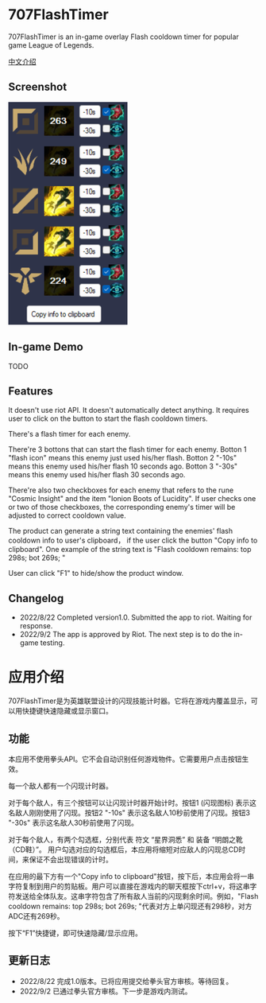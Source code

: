 # 707FlashTimer
707FlashTimer is an in-game overlay Flash cooldown timer for popular game League of Legends. 

[中文介绍](#应用介绍)

## Screenshot
![DEMO!](assets/demo1.png "DEMO")

## In-game Demo

TODO

## Features 

It doesn't use riot API. It doesn't automatically detect anything. It requires user to click on the button to start the flash cooldown timers. 

There's a flash timer for each enemy. 

There're 3 bottons that can start the flash timer for each enemy. Botton 1 "flash icon" means this enemy just used his/her flash. Botton 2 "-10s" means this enemy used his/her flash 10 seconds ago.  Botton 3 "-30s" means this enemy used his/her flash 30 seconds ago. 

There're also two checkboxes for each enemy that refers to the rune "Cosmic Insight" and the item "Ionion Boots of Lucidity". If user checks one or two of those checkboxes, the corresponding enemy's timer will be adjusted to correct cooldown value.

The product can generate a string text containing the enemies' flash cooldown info to user's clipboard， if the user click the button "Copy info to clipboard". One example of the string text is "Flash cooldown remains: top 298s; bot 269s; "

User can click "F1" to hide/show the product window.

## Changelog 
- 2022/8/22 
Completed version1.0. Submitted the app to riot. Waiting for response.
- 2022/9/2
The app is approved by Riot. The next step is to do the in-game testing.

# 应用介绍

707FlashTimer是为英雄联盟设计的闪现技能计时器。它将在游戏内覆盖显示，可以用快捷键快速隐藏或显示窗口。

## 功能

本应用不使用拳头API。它不会自动识别任何游戏物件。它需要用户点击按钮生效。

每一个敌人都有一个闪现计时器。

对于每个敌人，有三个按钮可以让闪现计时器开始计时。按钮1 (闪现图标) 表示这名敌人刚刚使用了闪现。按钮2 "-10s" 表示这名敌人10秒前使用了闪现。按钮3 "-30s" 表示这名敌人30秒前使用了闪现。

对于每个敌人，有两个勾选框，分别代表 符文 “星界洞悉” 和 装备 “明朗之靴（CD鞋）”。 用户勾选对应的勾选框后，本应用将缩短对应敌人的闪现总CD时间，来保证不会出现错误的计时。

在应用的最下方有一个"Copy info to clipboard"按钮，按下后，本应用会将一串字符复制到用户的剪贴板。用户可以直接在游戏内的聊天框按下ctrl+v，将这串字符发送给全体队友。这串字符包含了所有敌人当前的闪现剩余时间。例如，"Flash cooldown remains: top 298s; bot 269s; "代表对方上单闪现还有298秒，对方ADC还有269秒。

按下“F1”快捷键，即可快速隐藏/显示应用。

## 更新日志
- 2022/8/22 
完成1.0版本。已将应用提交给拳头官方审核。等待回复。
- 2022/9/2
已通过拳头官方审核。下一步是游戏内测试。
